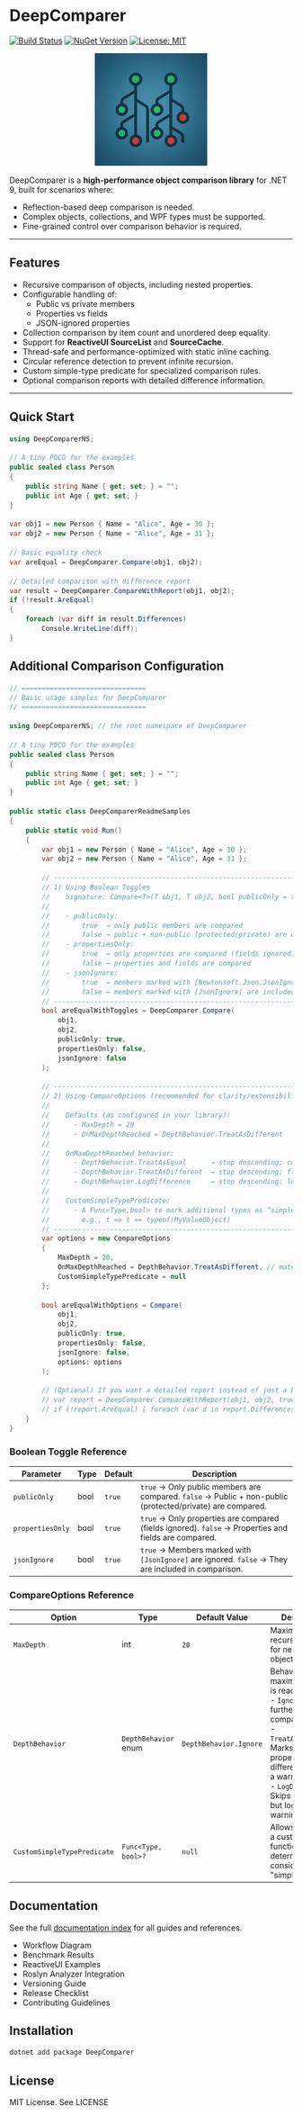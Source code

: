 ﻿# DeepComparer

[![Build Status](https://github.com/LetMeInside/DeepComparer/actions/workflows/ci.yml/badge.svg)](https://github.com/LetMeInside/DeepComparer/actions/workflows/ci.yml)
[![NuGet Version](https://img.shields.io/nuget/v/DeepComparer.svg)](https://www.nuget.org/packages/DeepComparer)
[![License: MIT](https://img.shields.io/badge/License-MIT-yellow.svg)](LICENSE)

<p align="center">
  <img src="src/DeepComparer/logo.png" alt="DeepComparer Logo" width="200"/>
</p>

DeepComparer is a **high-performance object comparison library** for .NET 9, built for scenarios where:
- Reflection-based deep comparison is needed.
- Complex objects, collections, and WPF types must be supported.
- Fine-grained control over comparison behavior is required.

---

## Features
- Recursive comparison of objects, including nested properties.
- Configurable handling of:
  - Public vs private members
  - Properties vs fields
  - JSON-ignored properties
- Collection comparison by item count and unordered deep equality.
- Support for **ReactiveUI SourceList** and **SourceCache**.
- Thread-safe and performance-optimized with static inline caching.
- Circular reference detection to prevent infinite recursion.
- Custom simple-type predicate for specialized comparison rules.
- Optional comparison reports with detailed difference information.

---

## Quick Start
```csharp
using DeepComparerNS;

// A tiny POCO for the examples
public sealed class Person
{
    public string Name { get; set; } = "";
    public int Age { get; set; }
}

var obj1 = new Person { Name = "Alice", Age = 30 };
var obj2 = new Person { Name = "Alice", Age = 31 };

// Basic equality check
var areEqual = DeepComparer.Compare(obj1, obj2);

// Detailed comparison with difference report
var result = DeepComparer.CompareWithReport(obj1, obj2);
if (!result.AreEqual)
{
    foreach (var diff in result.Differences)
        Console.WriteLine(diff);
}
```

## Additional Comparison Configuration

```csharp
// ===============================
// Basic usage samples for DeepComparer
// ===============================

using DeepComparerNS; // the root namespace of DeepComparer

// A tiny POCO for the examples
public sealed class Person
{
    public string Name { get; set; } = "";
    public int Age { get; set; }
}

public static class DeepComparerReadmeSamples
{
    public static void Run()
    {
        var obj1 = new Person { Name = "Alice", Age = 30 };
        var obj2 = new Person { Name = "Alice", Age = 31 };

        // --------------------------------------------------------------------
        // 1) Using Boolean Toggles
        //    Signature: Compare<T>(T obj1, T obj2, bool publicOnly = true, bool propertiesOnly = true, bool jsonIgnore = true)
        //
        //    - publicOnly:
        //        true  → only public members are compared
        //        false → public + non-public (protected/private) are compared
        //    - propertiesOnly:
        //        true  → only properties are compared (fields ignored)
        //        false → properties and fields are compared
        //    - jsonIgnore:
        //        true  → members marked with [Newtonsoft.Json.JsonIgnore] are ignored
        //        false → members marked with [JsonIgnore] are included in comparison
        // --------------------------------------------------------------------
        bool areEqualWithToggles = DeepComparer.Compare(
            obj1,
            obj2,
            publicOnly: true,
            propertiesOnly: false,
            jsonIgnore: false
        );

        // --------------------------------------------------------------------
        // 2) Using CompareOptions (recommended for clarity/extensibility)
        //
        //    Defaults (as configured in your library):
        //      - MaxDepth = 20
        //      - OnMaxDepthReached = DepthBehavior.TreatAsDifferent
        //
        //    OnMaxDepthReached behavior:
        //      - DepthBehavior.TreatAsEqual      → stop descending; consider that branch equal
        //      - DepthBehavior.TreatAsDifferent  → stop descending; flag that branch as different (default)
        //      - DepthBehavior.LogDifference     → stop descending; log a warning to debug output
        //
        //    CustomSimpleTypePredicate:
        //      - A Func<Type,bool> to mark additional types as “simple” (compared directly),
        //        e.g., t => t == typeof(MyValueObject)
        // --------------------------------------------------------------------
        var options = new CompareOptions
        {
            MaxDepth = 20,
            OnMaxDepthReached = DepthBehavior.TreatAsDifferent, // matches your default
            CustomSimpleTypePredicate = null
        };

        bool areEqualWithOptions = Compare(
            obj1,
            obj2,
            publicOnly: true,
            propertiesOnly: false,
            jsonIgnore: false,
            options: options
        );

        // (Optional) If you want a detailed report instead of just a bool:
        // var report = DeepComparer.CompareWithReport(obj1, obj2, true, false, false, options);
        // if (!report.AreEqual) { foreach (var d in report.Differences) System.Diagnostics.Debug.WriteLine(d); }
    }
}

```
### Boolean Toggle Reference

| Parameter       | Type  | Default | Description |
|-----------------|-------|---------|-------------|
| `publicOnly`    | bool  | `true`  | `true` → Only public members are compared. `false` → Public + non-public (protected/private) are compared. |
| `propertiesOnly`| bool  | `true`  | `true` → Only properties are compared (fields ignored). `false` → Properties and fields are compared. |
| `jsonIgnore`    | bool  | `true`  | `true` → Members marked with `[JsonIgnore]` are ignored. `false` → They are included in comparison. |

### CompareOptions Reference

| Option                     | Type                                   | Default Value                   | Description |
|---------------------------|----------------------------------------|---------------------------------|-------------|
| `MaxDepth`                | int                                    | `20`                            | Maximum recursion depth for nested objects. |
| `DepthBehavior`           | `DepthBehavior` enum                  | `DepthBehavior.Ignore`          | Behavior when maximum depth is reached: <br> - `Ignore`: Skips further nested comparisons.<br> - `TreatAsDifferent`: Marks remaining properties as different and logs a warning.<br> - `LogDifference`: Skips comparison but logs a warning. |
| `CustomSimpleTypePredicate` | `Func<Type, bool>?`                   | `null`                          | Allows specifying a custom function to determine what is considered a "simple type". |


## Documentation

See the full [documentation index](docs/index.md) for all guides and references.

- Workflow Diagram
- Benchmark Results
- ReactiveUI Examples
- Roslyn Analyzer Integration
- Versioning Guide
- Release Checklist
- Contributing Guidelines


## Installation

```powershell
dotnet add package DeepComparer
```

## License

MIT License. See LICENSE

